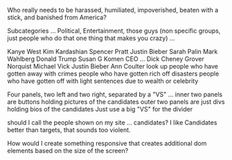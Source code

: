 Who really needs to be harassed, humiliated, impoverished, beaten with a stick, and banished from America?

Subcategories ...
Political, Entertainment, those guys (non specific groups, just people who do that one thing that makes you crazy) ...

Kanye West
Kim Kardashian
Spencer Pratt
Justin Bieber
Sarah Palin
Mark Wahlberg
Donald Trump
Susan G Komen CEO ...
Dick Cheney
Grover Norquist
Michael Vick
Justin Bieber
Ann Coulter
look up people who have gotten away with crimes
people who have gotten rich off disasters
people who have gotten off with light sentences due to wealth or celebrity

Four panels, two left and two right, separated by a "VS" ...
inner two panels are buttons holding pictures of the candidates
outer two panels are just divs holding bios of the candidates
Just use a big "VS" for the divider

should I call the people shown on my site ... candidates? I like Candidates better than targets, that sounds too violent.

How would I create something responsive that creates additional dom elements based on the size of the screen?